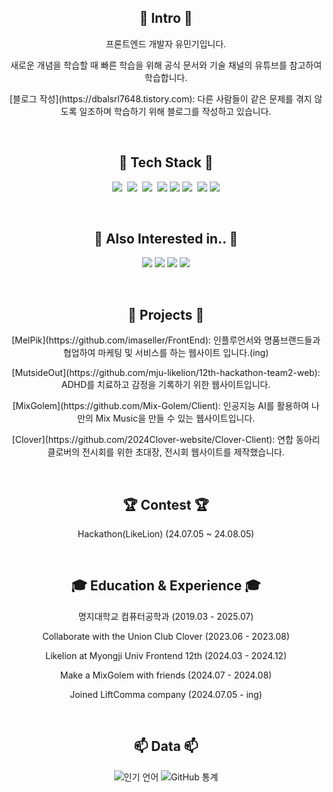 

<!--
**ahyexng/ahyexng** is a ✨ _special_ ✨ repository because its `README.md` (this file) appears on your GitHub profile.

Here are some ideas to get you started:

- 🔭 I’m currently working on ...
- 🌱 I’m currently learning ...
- 👯 I’m looking to collaborate on ...
- 🤔 I’m looking for help with ...
- 💬 Ask me about ...
- 📫 How to reach me: ...
- 😄 Pronouns: ...
- ⚡ Fun fact: ...
-->


<div align="center">

  <h2>🔭 Intro 🔭</h2>
    <p>
      프론트엔드 개발자 유민기입니다.</p>
      새로운 개념을 학습할 때 빠른 학습을 위해 공식 문서와 기술 채널의 유튜브를 참고하여 학습합니다.</p>
      [블로그 작성](https://dbalsrl7648.tistory.com): 다른 사람들이 같은 문제를 겪지 않도록 일조하며 학습하기 위해 블로그를 작성하고 있습니다.</p>
    </p>
    
<br>

  <h2>📖 Tech Stack 📖</h2>
    <p>
      <img src="https://img.shields.io/badge/HTML-E34F26?style=flat-square&logo=HTML5&logoColor=white"/>&nbsp 
      <img src="https://img.shields.io/badge/CSS3-ffa500?style=flat-square&logo=CSS3&logoColor=white"/>&nbsp 
      <img src="https://img.shields.io/badge/Javascript-efd81a?style=flat-square&logo=Javascript&logoColor=white"/>&nbsp 
      <img src="https://img.shields.io/badge/React-2396F3?style=plastic-square&logo=Uikit&logoColor=white"/></a>
      <img src="https://img.shields.io/badge/Android-3DDC84?style=flat-square&logo=Android&logoColor=white"/>
      <img src="https://img.shields.io/badge/Python-3766AB?style=flat-square&logo=Python&logoColor=white"/></a>&nbsp 
      <img src="https://img.shields.io/badge/C-A8B9CC?style=flat-square&logo=C&logoColor=white"/></a>
      <img src="https://img.shields.io/badge/Java-007396?style=flat-square&logo=Java&logoColor=white"/> 
    </p> 
  
<br>
  
  <h2>🌱 Also Interested in.. 🌱</h2>
  <p>
    <img src="https://img.shields.io/badge/iOS-000000?style=plastic-square&logo=Apple&logoColor=white"/> 
    <img src="https://img.shields.io/badge/Swift-FA7343?style=flat-square&logo=Swift&logoColor=white"/>  
    <img src="https://img.shields.io/badge/Frontend-6DB33F?style=flat-square&logoColor=white"/>
    <img src="https://img.shields.io/badge/Kotlin-6DB33F?style=flat-square&logoColor=white"/>
  </p> 
  
<br>
  
  <h2>🚀 Projects 🚀</h2>
  <p>
    [MelPik](https://github.com/imaseller/FrontEnd): 인플루언서와 명품브랜드들과 협업하여 마케팅 및 서비스를 하는 웹사이트 입니다.(ing)</p>
    [MutsideOut](https://github.com/mju-likelion/12th-hackathon-team2-web): ADHD를 치료하고 감정을 기록하기 위한 웹사이트입니다.</p>
    [MixGolem](https://github.com/Mix-Golem/Client): 인공지능 AI를 활용하여 나만의 Mix Music을 만들 수 있는 웹사이트입니다.</p>
    [Clover](https://github.com/2024Clover-website/Clover-Client): 연합 동아리 클로버의 전시회를 위한 초대장, 전시회 웹사이트를 제작했습니다.</p>
  </p>
  
<br>
    
  <h2>🏆 Contest 🏆</h2>
  <p>
   Hackathon(LikeLion) (24.07.05 ~ 24.08.05)
  </p>

<br>
     
  <h2>🎓  Education & Experience 🎓</h2>
    <p>
     명지대학교 컴퓨터공학과 (2019.03 - 2025.07) </p>
     Collaborate with the Union Club Clover (2023.06 - 2023.08) </p>
     Likelion at Myongji Univ Frontend 12th (2024.03 - 2024.12) </p>
     Make a MixGolem with friends (2024.07 - 2024.08) </p>
     Joined LiftComma company (2024.07.05 - ing) </p>
    </p>
  
<br>

  <h2>📫 Data 📫</h2>
    <p>​​
      <img src="https://github-readme-stats.vercel.app/api/top-langs/?username=youminki&layout=compact&title_color=ff69b4" alt="인기 언어" />
      <img src="https://github-readme-stats.vercel.app/api?username=Youminki&show_icons=true&theme=radical" alt="GitHub 통계" />
    </p>

<br>
  
</div>

